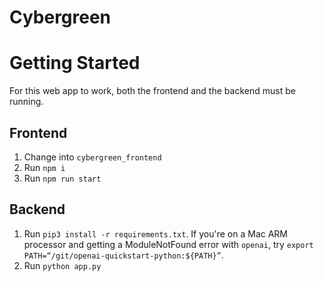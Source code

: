 # Cybergreen

# Getting Started
For this web app to work, both the frontend and the backend must be running.

## Frontend
1. Change into `cybergreen_frontend`
2. Run `npm i`
3. Run `npm run start`

## Backend
1. Run `pip3 install -r requirements.txt`. If you're on a Mac ARM processor and getting a ModuleNotFound error with `openai`, try `export PATH=“/git/openai-quickstart-python:${PATH}”`.
2. Run `python app.py`